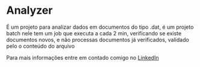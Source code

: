 # Analyzer

É um projeto para analizar dados em documentos do tipo .dat,
é um projeto batch nele tem um job que executa a cada 2 min,
verificando se existe documentos novos, e não processas 
documentos já verificados, validado pelo o conteúdo do arquivo

Para mais informações entre em contado comigo no [LinkedIn](https://www.linkedin.com/in/joel-marques-2375b3193/)
